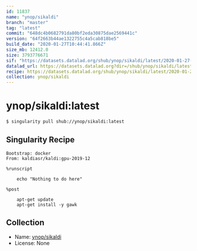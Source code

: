 ```yaml
---
id: 11837
name: "ynop/sikaldi"
branch: "master"
tag: "latest"
commit: "648dc4b0682791da80bf2eda30875dae2569441c"
version: "64f2663b44ae1322755c4a5cab818be5"
build_date: "2020-01-27T10:44:41.866Z"
size_mb: 12412.0
size: 3793776671
sif: "https://datasets.datalad.org/shub/ynop/sikaldi/latest/2020-01-27-648dc4b0-64f2663b/64f2663b44ae1322755c4a5cab818be5.sif"
datalad_url: https://datasets.datalad.org?dir=/shub/ynop/sikaldi/latest/2020-01-27-648dc4b0-64f2663b/
recipe: https://datasets.datalad.org/shub/ynop/sikaldi/latest/2020-01-27-648dc4b0-64f2663b/Singularity
collection: ynop/sikaldi
---
```


# ynop/sikaldi:latest

```bash
$ singularity pull shub://ynop/sikaldi:latest
```

## Singularity Recipe

```singularity
Bootstrap: docker
From: kaldiasr/kaldi:gpu-2019-12

%runscript

    echo "Nothing to do here"

%post

    apt-get update
    apt-get install -y gawk
```

## Collection

 - Name: [ynop/sikaldi](https://github.com/ynop/sikaldi)
 - License: None

